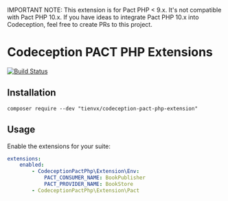 IMPORTANT NOTE: This extension is for Pact PHP < 9.x. It's not compatible with Pact PHP 10.x. If you have ideas to integrate Pact PHP 10.x into Codeception, feel free to create PRs to this project.

# Codeception PACT PHP Extensions

[![Build Status](https://github.com/tienvx/codeception-pact-php-extension/workflows/main/badge.svg)](https://github.com/tienvx/codeception-pact-php-extension/actions)

## Installation

```
composer require --dev "tienvx/codeception-pact-php-extension"
```

## Usage

Enable the extensions for your suite:

```yaml
extensions:
    enabled:
        - CodeceptionPactPhp\Extension\Env:
            PACT_CONSUMER_NAME: BookPublisher
            PACT_PROVIDER_NAME: BookStore
        - CodeceptionPactPhp\Extension\Pact
```
